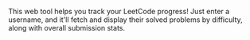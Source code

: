 This web tool helps you track your LeetCode progress! Just enter a username, and it'll fetch and display their solved problems by difficulty, along with overall submission stats.
